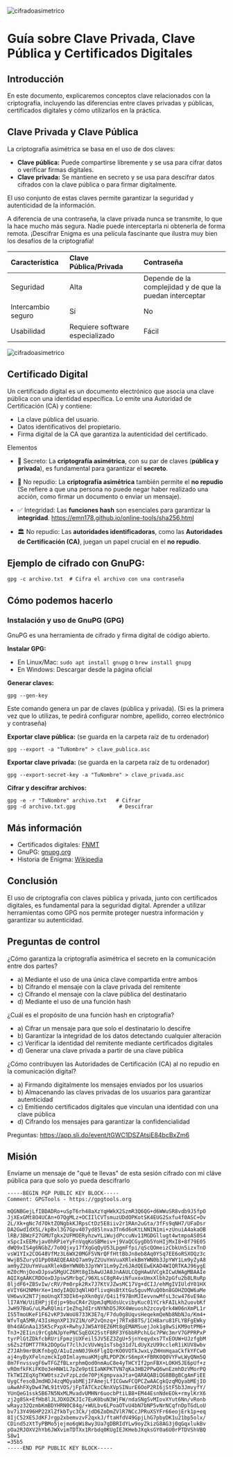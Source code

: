 ![cifradoasimetrico](https://jorgebenitezlopez.com/tiddlywiki/pro/portadaciberseguridad.jpg)

# Guía sobre Clave Privada, Clave Pública y Certificados Digitales

## Introducción

En este documento, explicaremos conceptos clave relacionados con la criptografía, incluyendo las diferencias entre claves privadas y públicas, certificados digitales y cómo utilizarlos en la práctica.

## Clave Privada y Clave Pública

La criptografía asimétrica se basa en el uso de dos claves:

*   **Clave pública:** Puede compartirse libremente y se usa para cifrar datos o verificar firmas digitales.
*   **Clave privada:** Se mantiene en secreto y se usa para descifrar datos cifrados con la clave pública o para firmar digitalmente.

El uso conjunto de estas claves permite garantizar la seguridad y autenticidad de la información.

A diferencia de una contraseña, la clave privada nunca se transmite, lo que la hace mucho más segura. Nadie puede interceptarla ni obtenerla de forma remota. ¡Descifrar Enigma es una película fascinante que ilustra muy bien los desafíos de la criptografía!

| Característica | Clave Pública/Privada | Contraseña |
| :------------ | :------------------ | :--------- |
| Seguridad      | Alta                | Depende de la complejidad y de que la puedan interceptar |
| Intercambio seguro | Sí                  | No         |
| Usabilidad     | Requiere software especializado | Fácil      |

![cifradoasimetrico](https://jorgebenitezlopez.com/tiddlywiki/pro/cifradoasimetrico.jpg)

## Certificado Digital

Un certificado digital es un documento electrónico que asocia una clave pública con una identidad específica. Lo emite una Autoridad de Certificación (CA) y contiene:

*   La clave pública del usuario.
*   Datos identificativos del propietario.
*   Firma digital de la CA que garantiza la autenticidad del certificado.

Elementos

* 🔐 Secreto: La **criptografía asimétrica**, con su par de claves (**pública y privada**), es fundamental para garantizar el **secreto**.   

* 🚫 No repudio: La **criptografía asimétrica** también permite el **no repudio** (Se refiere a que una persona no puede negar haber realizado una acción, como firmar un documento o enviar un mensaje).

* ✅ Integridad: Las **funciones hash** son esenciales para garantizar la **integridad**. https://emn178.github.io/online-tools/sha256.html  

* 🏛 No repudio: Las **autoridades identificadoras**, como las **Autoridades de Certificación (CA)**, juegan un papel crucial en el **no repudio**. 

## Ejemplo de cifrado con GnuPG:

    gpg -c archivo.txt  # Cifra el archivo con una contraseña

## Cómo podemos hacerlo

### Instalación y uso de GnuPG (GPG)

GnuPG es una herramienta de cifrado y firma digital de código abierto.

**Instalar GPG:**

*   En Linux/Mac: `sudo apt install gnupg` o `brew install gnupg`
*   En Windows: Descargar desde la página oficial

**Generar claves:**

    gpg --gen-key

Este comando genera un par de claves (pública y privada). (Si es la primera vez que lo utilizas, te pedirá configurar nombre, apellido, correo electrónico y contraseña)

**Exportar clave pública:** (se guarda en la carpeta raíz de tu ordenador)

    gpg --export -a "TuNombre" > clave_publica.asc

**Exportar clave privada:** (se guarda en la carpeta raíz de tu ordenador)

    gpg --export-secret-key -a "TuNombre" > clave_privada.asc

**Cifrar y descifrar archivos:**

    gpg -e -r "TuNombre" archivo.txt   # Cifrar
    gpg -d archivo.txt.gpg              # Descifrar

## Más información

*   Certificados digitales: [FNMT](https://www.fnmt.es/)
*   GnuPG: [gnupg.org](https://gnupg.org/)
*   Historia de Enigma: [Wikipedia](https://es.wikipedia.org/wiki/Enigma_(máquina))

## Conclusión

El uso de criptografía con claves pública y privada, junto con certificados digitales, es fundamental para la seguridad digital. Aprender a utilizar herramientas como GPG nos permite proteger nuestra información y garantizar su autenticidad.

## Preguntas de control

¿Cómo garantiza la criptografía asimétrica el secreto en la comunicación entre dos partes?

* a) Mediante el uso de una única clave compartida entre ambos
* b) Cifrando el mensaje con la clave privada del remitente
* c) Cifrando el mensaje con la clave pública del destinatario
* d) Mediante el uso de una función hash

¿Cuál es el propósito de una función hash en criptografía?

* a) Cifrar un mensaje para que solo el destinatario lo descifre
* b) Garantizar la integridad de los datos detectando cualquier alteración
* c) Verificar la identidad del remitente mediante certificados digitales
* d) Generar una clave privada a partir de una clave pública

¿Cómo contribuyen las Autoridades de Certificación (CA) al no repudio en la comunicación digital?

* a) Firmando digitalmente los mensajes enviados por los usuarios
* b) Almacenando las claves privadas de los usuarios para garantizar autenticidad
* c) Emitiendo certificados digitales que vinculan una identidad con una clave pública
* d) Cifrando los mensajes para garantizar la confidencialidad

Preguntas: https://app.sli.do/event/tGWC1DSZAtsjE84bcBxZm6

## Misión 

Envíame un mensaje de "qué te llevas" de esta sesión cifrado con mi cláve pública para que solo yo pueda descifrarlo

```
-----BEGIN PGP PUBLIC KEY BLOCK-----
Comment: GPGTools - https://gpgtools.org

mQGNBGejLfIBDADRo+uSpT6rh48aXzYqHWkX2SzmR3Q6QG+d6WWuSR8vdb9J5fpO
JjXExGMt8O4UCAn+O7QgMLz+OCIIlCVTsmuzUDdOPKotSK4EUG2Sxfu4f0ASC+Ov
2L/Xk+gNc7d7OktZONgbkKJRpsCtDz5E8iiv2r1RAn2uGta/3fFs9qNH7/UFaDsr
DA2GwdIdX5L/kpBxl3G7Gpv407yd85lnva3Tn6d6oKtLNNIN1mi+zUnuiA4akaOB
lRB/3BWzF27GMUTgkx2UFMOERyhzwYLiWujdPccuNv11MGDGllugt4wtmpoAS0S4
xSpcIxEEMvjav0hRPieYyFnVqqKoSBMeiv+j9VaQCGygDb5YoHIjMxI8+8f79E05
dWQ9xIS4g6NGbZ/7o0Qjxy17fXgGqQyU53LpgmFfpi/qScQOmeizCbkUn5izxTnO
vsW1YIx2COG48VfMz3L6WX20MGF5VNrQFfHttBbJn8eb8Aq0YSq7EE6oRSXOQz3c
WwjB5ZuryO1Pp08AEQEAAbQ7am9yZ2UuYmVuaXRlekBmYWN0b3JpYWY1Lm9yZyA8
am9yZ2UuYmVuaXRlekBmYWN0b3JpYWY1Lm9yZz6JAdQEEwEKAD4WIQRTKAJ96ygE
mZ0cMnjOoxDJpswSMgUCZ6Mt8gIbAwUJA8JnAAULCQgHAwUVCgkICwUWAgMBAAIe
AQIXgAAKCRDOoxDJpswSMrbgC/96XLsC8gR4viNfuxoxUmxXlbh2pGfu2b8LRuRp
8ljdF6+ZBSvIw/cRV/Pm0rpk2Rx7J7KtVJZwsMC17Vg+dCIJ/ehMgIVIUldY01HX
eVIY6H2NMHrXe+1mdyIAQU3qNlHOflivqHsBtXtGu5guvMVuQ0bn8GOHZOQW6aMe
VH6wvX2NT7jmoUnqXT3DIk6+pXkn0gV/Q4i1f97BnMJIevvnwMfsL3cw476vE9Ao
lI7AYW/UiEHPjjEdjp+9buCR4r2UpmJqMUdsUcvibyKuc01YCrkFAILkh2uovbKf
JwH97BaG/uLRwRQlmir1eZhqJdIrsNYNhD5JRX4Weuosh2zcoyQrk4W06nXmPL1r
IS5TmoUKeF1F62vKP3vWoU8733K3E7q/F7du0g8UqvsHeqekmQeNb8NbNJo/Km4+
WfvTqA5MR/43IsHqnXP13VZ1N/oP2vQnzq+j7RTxB8TS/1CH8aru81FLYBFgEWky
0h4dAGnAa135K5cPxpX+RwhyJJW5AY0EZ6Mt8gEMAMSuejJok1g8wSiKM9otPM6+
Tn3+2EIini9rCgbNJpYePNCSqEOX25stF8RF3Y6bbRPchLGc7PWc3mrV7GPPRPxP
tyrPlGtZDkfcbRUriFpmzjUXFeil5JV5EZ3ZgU+5jnYeqydxs7TxEOUW+UJzfgbM
s6Zs2fDMT7TRk2DOpGuT7clhJcVUvWq1sTsbg31d7LdUyXzU99ccleR1iKUV8wbv
Z7JAh9mrBUKfnbgQ/A1uIzmN0J9k6FlgIQrKO0VOTkJwxLyZHHnHqaaCkfkYFCw0
aj4nyByXFelnzmckIp0ImlaymuaKMjqRLPDPZKrS6mpX+FBRK0Q0VYFwLWyQNm5Q
8m7FnvssvgF6wTFGZfBLxrphmQod0nmAuC8e4yTHCYIf2pnFBX+LOKH5JE6pUf+z
vROmfkFKiFK0o3eHNW1L7pZe9ptEIaNKPKTVN7qKa3HB2PPwQ6wnEzmhDzVMorPQ
TkTWIZEqXgTKW0tsz2vFzpLzde70PjKgmpvaaJta+QARAQABiQG8BBgBCgAmFiEE
UygCfesoBJmdHDJ4zqMQyabMEjIFAmejLfICGwwFCQPCZwAACgkQzqMQyabMEjIO
uAwAhFXyDw47WL91tVOS/jFpTATCkzCNnXVpSINurE6OoP2RI6jStF5b3JmvyfY/
YUnQeG1ssk5B67N5NxMLMvadvUMHNr6uocbPtiLB8+EM44EsnNdeEOk+rmylKrX6
zj2g8Sk+EfHb8lJLJDXOZKJIc7EuK0buN3WjFW/ndaSNgSvMIovXYut6Nn/vRonb
wRayz32QzmbKmBDYHRN0C84g/+WULbv6LPoaOTvU4bN7bNP5vNrNCqfnDpTGdLoU
bv7i3Y496HP22XlZfkbTyc3Ck/jdD6ZoDmZVlR7NCcJPRuXSYFr66eojErk1p+eq
8IjC52XESJdKFJrgp2xbemvzvF2qxkJ/ftaHfdV49GpjLhG7pbyDK1u21bp5olx/
CDind5zXtTyPBMo5jejmo6gWi8wy3Ua7gDBRIdYLw9oyZkizG8AG3j0qGqxlukBv
pOa2RJOXV2hYb6JWXvimTDTXx1Rrbdq0KUgIEJKHebJXqksGY0a6U0rPTDVShVBQ
S8w1
=35b5
-----END PGP PUBLIC KEY BLOCK-----
```
